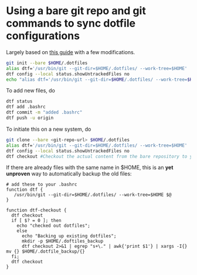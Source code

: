 # Using a bare git repo and git commands to sync dotfile configurations
Largely based on [this guide](https://developer.atlassian.com/blog/2016/02/best-way-to-store-dotfiles-git-bare-repo/) with a few modifications.

```bash
git init --bare $HOME/.dotfiles
alias dtf='/usr/bin/git --git-dir=$HOME/.dotfiles/ --work-tree=$HOME'
dtf config --local status.showUntrackedFiles no
echo "alias dtf='/usr/bin/git --git-dir=$HOME/.dotfiles/ --work-tree=$HOME'" >> $HOME/.bashrc
```
To add new files, do
```bash
dtf status
dtf add .bashrc
dtf commit -m "added .bashrc"
dtf push -u origin
```

To initiate this on a new system, do
```bash
git clone --bare <git-repo-url> $HOME/.dotfiles
alias dtf='/usr/bin/git --git-dir=$HOME/.dotfiles/ --work-tree=$HOME'
dtf config --local status.showUntrackedFiles no
dtf checkout #Checkout the actual content from the bare repository to your $HOME
```

If there are already files with the same name in $HOME, this is an **yet unproven** way to automatically backup the old files:

```shell
# add these to your .bashrc
function dtf {
   /usr/bin/git --git-dir=$HOME/.dotfiles/ --work-tree=$HOME $@
}

function dtf-checkout {
  dtf checkout
  if [ $? = 0 ]; then
    echo "checked out dotfiles";
    else
      echo "Backing up existing dotfiles";
      mkdir -p $HOME/.doftiles_backup
      dtf checkout 2>&1 | egrep "s+\." | awk{'print $1'} | xargs -I{} mv {} $HOME/.dotfile_backup/{}
  fi;
  dtf checkout
}
```



